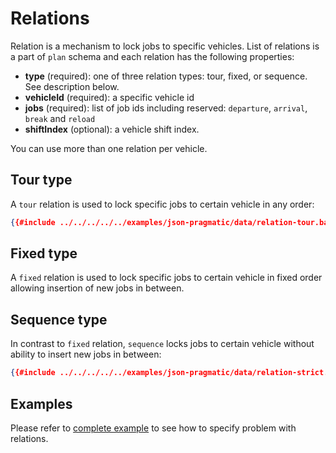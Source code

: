 # Relations

Relation is a mechanism to lock jobs to specific vehicles. List of relations is a part of `plan` schema and each relation
has the following properties:

- **type** (required): one of three relation types: tour, fixed, or sequence. See description below.
- **vehicleId** (required): a specific vehicle id
- **jobs** (required): list of job ids including reserved: `departure`, `arrival`, `break` and `reload`
- **shiftIndex** (optional): a vehicle shift index.

You can use more than one relation per vehicle.

## Tour type

A `tour` relation is used to lock specific jobs to certain vehicle in any order:

```json
{{#include ../../../../../examples/json-pragmatic/data/relation-tour.basic.problem.json:67:71}}
```

## Fixed type

A `fixed` relation is used to lock specific jobs to certain vehicle in fixed order allowing insertion of new jobs in
between.

## Sequence type

In contrast to `fixed` relation, `sequence` locks jobs to certain vehicle without ability to insert new jobs in between:

```json
{{#include ../../../../../examples/json-pragmatic/data/relation-strict.basic.problem.json:67:71}}
```


## Examples

Please refer to [complete example](../../../examples/pragmatic/relations.md) to see how to specify problem with relations.
